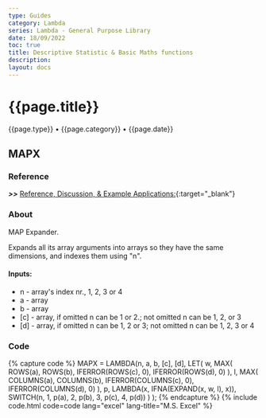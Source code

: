 ```yaml
---
type: Guides
category: Lambda
series: Lambda - General Purpose Library
date: 18/09/2022
toc: true
title: Descriptive Statistic & Basic Maths functions
description: 
layout: docs
---
```


# {{page.title}}
<time class="metadata" style="text-alstyleign:left"> {{page.type}} • {{page.category}} • {{page.date}}</time>

## MAPX

### Reference

***>>*** [Reference, Discussion, & Example Applications:](https://www.mrexcel.com/board/threads/mp.1217166/){:target="_blank"}

### About

MAP Expander.

Expands all its array arguments into arrays so they have the same dimensions, and indexes them using "n".


#### Inputs:

   - n - array's index nr., 1, 2, 3 or 4
   - a - array
   - b - array
   - [c] - array, if omitted n can be 1 or 2.; not omitted n can be 1, 2, or 3
   - [d] - array, if omitted n can be 1, 2 or 3; not omitted n can be 1, 2, 3 or 4


### Code

{% capture code %}
MAPX = LAMBDA(n, a, b, [c], [d],
    LET(
        w, MAX(
            ROWS(a),
            ROWS(b),
            IFERROR(ROWS(c), 0),
            IFERROR(ROWS(d), 0)
        ),
        l, MAX(
            COLUMNS(a),
            COLUMNS(b),
            IFERROR(COLUMNS(c), 0),
            IFERROR(COLUMNS(d), 0)
        ),
        p, LAMBDA(x, IFNA(EXPAND(x, w, l), x)),
        SWITCH(n, 1, p(a), 2, p(b), 3, p(c), 4, p(d))
    )
);
{% endcapture %}
{% include code.html code=code lang="excel" lang-title="M.S. Excel" %}
